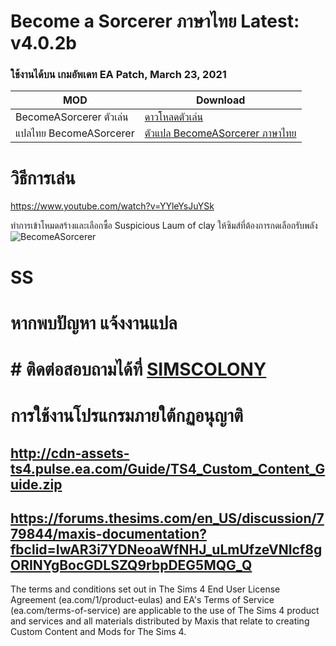 # Become a Sorcerer  ภาษาไทย Latest: v4.0.2b
### ใช้งานได้บน เกมอัพเดท EA Patch, March 23, 2021

| MOD   | Download |
| ------------- | ------------- |
|BecomeASorcerer ตัวเล่น|[ดาวโหลดตัวเล่น](https://triplis.github.io/mods/sorcerer.html)|
|แปลไทย BecomeASorcerer|[ตัวแปล BecomeASorcerer ภาษาไทย](https://github.com/simscolony/BecomeASorcerer__Traditional_THAI/raw/master/%5BSIMSCOLONY%5DTriplis-Sorcerer_TH_V4.package)|

# วิธีการเล่น
https://www.youtube.com/watch?v=YYleYsJuYSk

ทำการเข้าโหมดสร้างและเลือกซื้อ Suspicious Laum of clay ให้ซิมส์ที่ต้องการกดเลือกรับพลัง
![BecomeASorcerer](https://i.ytimg.com/vi/HUHl1hs7YYY/maxresdefault.jpg)



# SS



# หากพบปัญหา แจ้งงานแปล
# # ติดต่อสอบถามได้ที่ [SIMSCOLONY](https://www.facebook.com/SimsColony/)


# การใช้งานโปรแกรมภายใต้กฏอนุญาติ 
## http://cdn-assets-ts4.pulse.ea.com/Guide/TS4_Custom_Content_Guide.zip
## https://forums.thesims.com/en_US/discussion/779844/maxis-documentation?fbclid=IwAR3i7YDNeoaWfNHJ_uLmUfzeVNIcf8gORINYgBocGDLSZQ9rbpDEG5MQG_Q

The terms and conditions set out in The Sims 4 End User License Agreement (ea.com/1/product-eulas) and EA's Terms of Service (ea.com/terms-of-service) are applicable to the use of The Sims 4 product and services and all materials distributed by Maxis that relate to creating Custom Content and Mods for The Sims 4.

